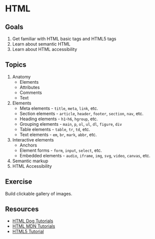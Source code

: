 # HTML

## Goals
1. Get familiar with HTML basic tags and HTML5 tags
1. Learn about semantic HTML
1. Learn about HTML accessibility

## Topics
1. Anatomy
    * Elements
    * Attributes
    * Comments
    * Text
1. Elements
    * Meta elements - `title`, `meta`, `link`, etc.
    * Section elements - `article`, `header`, `footer`, `section`, `nav`, etc.
    * Heading elements - `h1`-`h6`, `hgroup`, etc.
    * Grouping elements - `main`, `p`, `ol`, `ul`, `dl`, `figure`, `div`
    * Table elements - `table`, `tr`, `td`, etc.
    * Text elements - `em`, `br`, `mark`, `abbr`, etc.
1. Interactive elements
    * Anchors
    * Element forms - `form`, `input`, `select`, etc.
    * Embedded elements - `audio`, `iframe`, `img`, `svg`, `video`, `canvas`, etc.
1. Semantic markup
1. HTML Accessibility

## Exercise
Build clickable gallery of images.

## Resources
* [HTML Dog Tutorials](http://htmldog.com/guides/html/)
* [HTML MDN Tutorials](https://developer.mozilla.org/en-US/docs/Web/HTML)
* [HTML5 Tutorial](https://www.html-5-tutorial.com/)